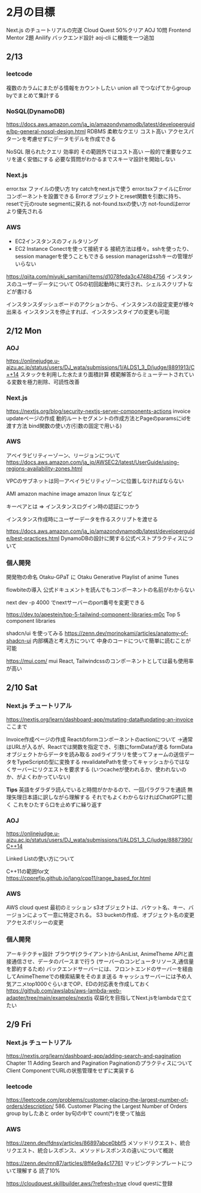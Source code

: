 # 2月の目標
Next.js のチュートリアルの完遂
Cloud Quest 50%クリア
AOJ 10問
Frontend Mentor 2題
Anilify バックエンド設計
aoj-cli に機能を一つ追加

## 2/13

### leetcode
複数のカラムにまたがる情報をカウントしたい
union all でつなげてからgroup byでまとめて集計する

### NoSQL(DynamoDB)
https://docs.aws.amazon.com/ja_jp/amazondynamodb/latest/developerguide/bp-general-nosql-design.html
RDBMS
柔軟なクエリ コスト高い
アクセスパターンを考慮せずにデータモデルを作成できる

NoSQL
限られたクエリ 効率的 その範囲外ではコスト高い 一般的で重要なクエリを速く安価にする
必要な質問がわかるまでスキーマ設計を開始しない

### Next.js
error.tsx ファイルの使い方 try catchをnext.jsで使う
error.tsxファイルにErrorコンポーネントを設置できる
Errorオブジェクトとreset関数を引数に持ち、resetで元のroute segmentに戻れる
not-found.tsxの使い方
not-foundはerrorより優先される

### AWS
- EC2インスタンスのフィルタリング
- EC2 Instance Conectを使って接続する
接続方法は様々。sshを使ったり、session managerを使うこともできる
session managerはsshキーの管理がいらない

https://qiita.com/miyuki_samitani/items/d1078feda3c4748b4756
インスタンスのユーザーデータについて
OSの初回起動時に実行され、シェルスクリプトなどが書ける

インスタンスダッシュボードのアクションから、インスタンスの設定変更が様々出来る
インスタンスを停止すれば、インスタンスタイプの変更も可能

## 2/12 Mon

### AOJ
https://onlinejudge.u-aizu.ac.jp/status/users/DJ_wata/submissions/1/ALDS1_3_D/judge/8891913/C++14
スタックを利用した水たまり面積計算
模範解答からミューテートされている変数を極力削除、可読性改善

### Next.js
https://nextjs.org/blog/security-nextjs-server-components-actions
invoice updateページの作成
動的ルートセグメントの作成方法とPageのparamsにidを渡す方法
bind関数の使い方(引数の固定で用いる)

### AWS
アベイラビリティーゾーン、リージョンについて
https://docs.aws.amazon.com/ja_jp/AWSEC2/latest/UserGuide/using-regions-availability-zones.html

VPCのサブネットは同一アベイラビリティゾーンに位置しなければならない

AMI amazon machine image
amazon linux などなど

キーペアとは
=> インスタンスログイン時の認証につかう

インスタンス作成時にユーザーデータを作るスクリプトを渡せる

https://docs.aws.amazon.com/ja_jp/amazondynamodb/latest/developerguide/best-practices.html
DynamoDBの設計に関する公式ベストプラクティスについて

### 個人開発
開発物の命名
Otaku-GPaT に
Otaku Generative Playlist of anime Tunes

flowbiteの導入
公式ドキュメントを読んでもコンポーネントの名前がわからない

next dev -p 4000 でnextサーバーのport番号を変更できる

https://dev.to/apestein/top-5-tailwind-component-libraries-m0c
Top 5 component libraries

shadcn/ui を使ってみる
https://zenn.dev/morinokami/articles/anatomy-of-shadcn-ui
内部構造と考え方について
中身のコードについて簡単に読むことが可能

https://mui.com/
mui
React, Tailwindcssのコンポーネントとしては最も使用率が高い

## 2/10 Sat
### Next.js チュートリアル
https://nextjs.org/learn/dashboard-app/mutating-data#updating-an-invoice
ここまで

Invoice作成ページの作成
Reactのformコンポーネントのactionについて
→通常はURLが入るが、Reactでは関数を指定でき、引数にformDataが渡る
formDataオブジェクトからデータを読み取る
zodライブラリを使ってフォームの送信データをTypeScriptの型に変換する
revalidatePathを使ってキャッシュからではなくサーバーにリクエストを要求する
(いつcacheが使われるか、使われないのか、がよくわかっていない)

**Tips**
英語をダラダラ読んでいると時間がかかるので、一回パラグラフを通読
無理矢理日本語に訳しながら理解する
それでもよくわからなければChatGPTに聞く
これをひたすら口を止めずに繰り返す

### AOJ
https://onlinejudge.u-aizu.ac.jp/status/users/DJ_wata/submissions/1/ALDS1_3_C/judge/8887390/C++14

Linked Listの使い方について

C++11の範囲for文
https://cpprefjp.github.io/lang/cpp11/range_based_for.html

### AWS
AWS cloud quest 最初のミッション
s3オブジェクトは、バケット名、キー、バージョンによって一意に特定される。
S3 bucketの作成、オブジェクト名の変更
アクセスポリシーの変更

### 個人開発
アーキテクチャ設計
ブラウザ(クライアント)からAniList, AnimeTheme APIと直接通信させ、データのパースまで行う
(サーバーのコンピュータリソース,通信量を節約するため)
バックエンドサーバーには、フロントエンドのサーバーを経由してAnimeThemeでの検索結果をそのまま送る
キャッシュサーバーには予め人気アニメtop1000ぐらいまでOP、EDの対応表を作成しておく
https://github.com/awslabs/aws-lambda-web-adapter/tree/main/examples/nextjs
収益化を目指してNext.jsをlambdaで立てたい

## 2/9 Fri
### Next.js チュートリアル
https://nextjs.org/learn/dashboard-app/adding-search-and-pagination
Chapter 11 Adding Search and Pagination
Paginationのプラクティスについて
Client ComponentでURLの状態管理をせずに実装する

### leetcode
https://leetcode.com/problems/customer-placing-the-largest-number-of-orders/description/
586. Customer Placing the Largest Number of Orders
group byしたあと order by句の中で count(*)を使って抽出

### AWS
https://zenn.dev/fdnsy/articles/86897abce0bbf5
メソッドリクエスト、統合リクエスト、統合レスポンス、メソッドレスポンスの違いについて概説

https://zenn.dev/mn87/articles/8ff4e9a4c17761
マッピングテンプレートについて理解する
読了10%

https://cloudquest.skillbuilder.aws/?refresh=true
cloud questに登録
